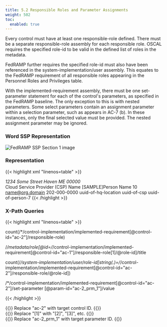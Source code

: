 ```yaml
---
title: 5.2 Responsible Roles and Parameter Assignments
weight: 502
toc:
  enabled: true
---
```

Every control must have at least one responsible-role defined. There must be a separate responsible-role assembly for each responsible role. OSCAL requires the specified role-id to be valid in the defined list of roles in the metadata. 

FedRAMP further requires the specified role-id must also have been referenced in the system-implementation/user assembly. This equates to the FedRAMP requirement of all responsible roles appearing in the Personnel Roles and Privileges table.

With the implemented-requirement assembly, there must be one set-parameter statement for each of the control's parameters, as specified in the FedRAMP baseline. The only exception to this is with nested parameters. Some select parameters contain an assignment parameter within a selection parameter, such as appears in AC-7 (b). In these instances, only the final selected value must be provided. The nested assignment parameter may be ignored.

### **Word SSP Representation**

<img src="/img/ssp-figure-5.2.png" alt="FedRAMP SSP Section 1 image">

### **Representation**

{{< highlight xml "linenos=table" >}}
<metadata>
    <!-- cut -->
    <role id="information-system-security-officer"><!-- cut --></role>
        <title>System Information System Security Officer (or Equivalent)</title>
    </role>
    <location uuid="uuid-of-hq-location">
        <title>CSP HQ</title>
        <address type="work">
        <addr-line>1234 Some Street</addr-line>
        <city>Haven</city>
        <state>ME</state>
        <postal-code>00000</postal-code>
        </address>
    </location>
    <party uuid="uuid-of-csp" type="organization">
        <name>Cloud Service Provider (CSP) Name</name>
    </party>
    <party uuid="uuid-of-person-10" type="person">
        <name>[SAMPLE]Person Name 10</name>
        <prop name="job-title" value="Individual's Title"/>
        <email-address>name@org.domain</email-address>
        <telephone-number>202-000-0000</telephone-number>
        <location-uuid>uuid-of-hq-location</location-uuid>
        <member-of-organization>uuid-of-csp</member-of-organization>
    </party>
    <!-- repeat party assembly for each person -->
    <responsible-party role-id="system-poc-technical">
        <party-uuid>uuid-of-person-7</party-uuid>
    </responsible-party>
</metadata>
{{< /highlight >}}



### **X-Path Queries**
{{< highlight xml "linenos=table" >}}
<!-- Number of specified Responsible Roles: -->
count(/*/control-implementation/implemented-requirement[@control-id="ac-2"]/responsible-role)

<!-- Responsible Role: -->
/*/metadata/role[@id=/*/control-implementation/implemented-requirement[@control-id="ac-1"]/responsible-role[1]/@role-id]/title

<!-- Check for existence in Personnel Roles and Privileges (Should return a number > 0) -->
count(/*/system-implementation/user/role-id[string(.)=/*/control-implementation/implemented-requirement[@control-id="ac-2"]/responsible-role/@role-id])

<!-- Parameter Value: -->
/*/control-implementation/implemented-requirement[@control-id="ac-2"]/set-parameter [@param-id="ac-2_prm_1"]/value

{{< /highlight >}}

{{<callout>}}
Replace "ac-2" with target control ID.
{{</callout>}}
<br>
{{<callout>}}
Replace "[1]" with "[2]", "[3]", etc.
{{</callout>}}
<br>
{{<callout>}}
Replace "ac-2_prm_1" with target parameter ID.
{{</callout>}}
